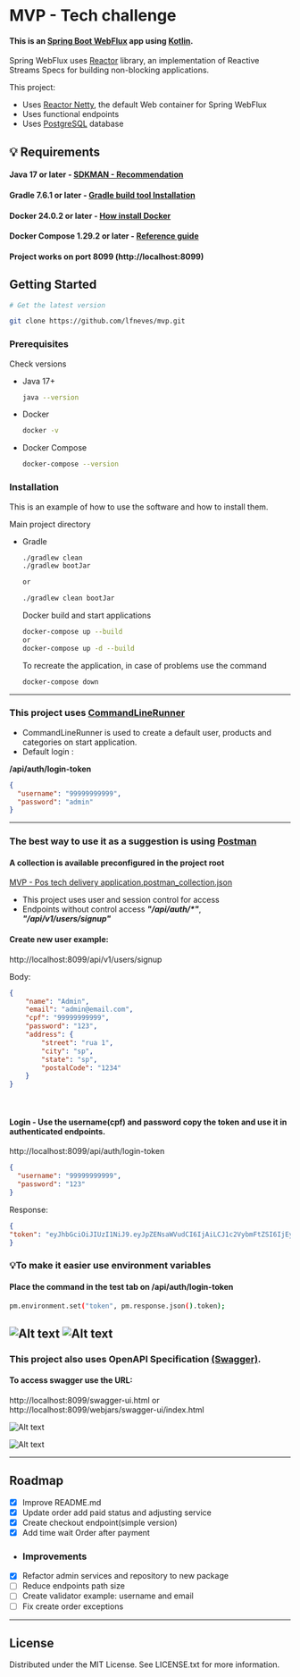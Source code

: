 # MVP - Tech challenge

#### This is an [Spring Boot WebFlux](https://docs.spring.io/spring/docs/current/spring-framework-reference/web-reactive.html) app using [Kotlin](https://kotlinlang.org/).

Spring WebFlux uses [Reactor](https://projectreactor.io/) library, an implementation of Reactive Streams
Specs for building non-blocking applications.

This project:
* Uses [Reactor Netty](https://github.com/reactor/reactor-netty), the default Web container for Spring WebFlux
* Uses functional endpoints
* Uses [PostgreSQL](https://www.postgresql.org/) database


## 💡 Requirements

#### Java 17 or later - [SDKMAN - Recommendation](https://sdkman.io/install)

#### Gradle 7.6.1 or later - [Gradle build tool Installation](https://gradle.org/install/)

#### Docker 24.0.2 or later - [How install Docker](https://docs.docker.com/engine/install/)

#### Docker Compose 1.29.2 or later - [Reference guide](https://docs.docker.com/compose/install/)

#### Project works on port 8099 (http://localhost:8099)

<!-- GETTING STARTED -->
## Getting Started

```sh
# Get the latest version

git clone https://github.com/lfneves/mvp.git
```


### Prerequisites
Check versions
* Java 17+
  ```sh
  java --version
  ```

* Docker
  ```sh
  docker -v
  ```

* Docker Compose
  ```sh
  docker-compose --version
  ```

### Installation
This is an example of how to use the software and how to install them.

Main project directory
* Gradle
  ```sh
  ./gradlew clean
  ./gradlew bootJar
  
  or 
  
  ./gradlew clean bootJar
  ```
  
  Docker build and start applications
    ```sh
  docker-compose up --build
   or
  docker-compose up -d --build
  ```

  To recreate the application, in case of problems use the command
    ```sh
  docker-compose down
  ```

---
### This project uses [CommandLineRunner](https://docs.spring.io/spring-boot/docs/current/api/org/springframework/boot/CommandLineRunner.html)
- CommandLineRunner is used to create a default user, products and categories on start application.
- Default login :

**/api/auth/login-token**
```json
{
  "username": "99999999999",
  "password": "admin"
}
```
---

### The best way to use it as a suggestion is using [Postman](https://www.postman.com/downloads/)
#### A collection is available preconfigured in the project root
[MVP - Pos tech delivery application.postman_collection.json]()

- This project uses user and session control for access
- Endpoints without control access  _**"/api/auth/*"**_, **_"/api/v1/users/signup"_**

#### Create new user example:
http://localhost:8099/api/v1/users/signup

Body:
```json
{
    "name": "Admin",
    "email": "admin@email.com",
    "cpf": "99999999999",
    "password": "123",
    "address": {
        "street": "rua 1",
        "city": "sp",
        "state": "sp",
        "postalCode": "1234"
    }
}
```

<br/>

#### Login - Use the username(cpf) and password copy the token and use it in authenticated endpoints.

http://localhost:8099/api/auth/login-token
```json
{
  "username": "99999999999",
  "password": "123"
}
```
Response:
```json
{
"token": "eyJhbGciOiJIUzI1NiJ9.eyJpZENsaWVudCI6IjAiLCJ1c2VybmFtZSI6IjEyMzQ1Njc4OTEyIiwic3ViIjoiMTIzNDU2Nzg5MTIiLCJpYXQiOjE2ODgwOTI1NTAsImF1ZCI6Im5vLWFwcGxpY2F0aW9uLW5hbWUiLCJleHAiOjE2ODgwOTQwMDB9.HagYPqukwOML3OYad8sRjlnE0Gsy-5tGUSC72S-xyfU"
}
```

### 💡To make it easier use environment variables 
#### Place the command in the test tab on /api/auth/login-token
```sh
pm.environment.set("token", pm.response.json().token);
```
![Alt text](images/postman_01.png "Postman token environment")
![Alt text](images/postman_02.png "Postman token using")
---

### This project also uses OpenAPI Specification [(Swagger)](https://swagger.io/docs/specification/about/).

#### To access swagger use the URL:
http://localhost:8099/swagger-ui.html
or
http://localhost:8099/webjars/swagger-ui/index.html

![Alt text](images/swagger_01.png "Swagger home")

![Alt text](images/swagger_02.png "Swagger Endpoints")

---

<!-- ROADMAP -->
## Roadmap

- [x] Improve README.md
- [X] Update order add paid status and adjusting service
- [x] Create checkout endpoint(simple version)
- [x] Add time wait Order after payment
- ### Improvements
- [x] Refactor admin services and repository to new package
- [ ] Reduce endpoints path size
- [ ] Create validator example: username and email
- [ ] Fix create order exceptions

---
<!-- LICENSE -->
## License

Distributed under the MIT License. See LICENSE.txt for more information.

